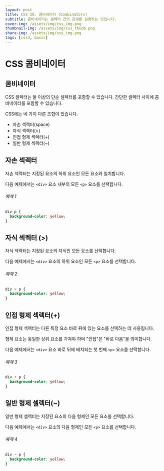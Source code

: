 ```yaml
---
layout: post
title: CSS 28. 콤비네이터 (Combinators)
subtitle: 콤비네이터는 셀렉터 간의 관계를 설명하는 것입니다.
cover-img: /assets/img/css_img.png
thumbnail-img: /assets/img/css_thumb.png
share-img: /assets/img/css_img.png
tags: [css3, basic]
---
```


# CSS 콤비네이터

## 콤비네이터

CSS 셀렉터는 둘 이상의 단순 셀렉터를 포함할 수 있습니다. 간단한 셀렉터 사이에 콤비네이터를 포함할 수 있습니다.

CSS에는 네 가지 다른 조합이 있습니다.

+ 자손 섹렉터(space)
+ 자식 섹렉터(>)
+ 인접 형제 섹렉터(+)
+ 일반 형제 섹렉터(~)

## 자손 섹렉터

자손 섹렉터는 지정된 요소의 하위 요소인 모든 요소와 일치합니다.

다음 예제에서는 ```<div>``` 요소 내부의 모든 ```<p>``` 요소를 선택합니다.

###### 예제 1

```css
div p {
  background-color: yellow;
}
```

## 자식 섹렉터 (>)

자식 섹렉터는 지정된 요소의 자식인 모든 요소를 선택합니다.

다음 예제에서는 ```<div>``` 요소의 하위 요소인 모든 ```<p>``` 요소를 선택합니다.

###### 예제 2

```css
div > p {
  background-color: yellow;
}
```

## 인접 형제 섹렉터(+)

인접 형제 섹렉터는 다른 특정 요소 바로 뒤에 있는 요소를 선택하는 데 사용됩니다.

형제 요소는 동일한 상위 요소를 가져야 하며 "인접"은 "바로 다음"을 의미합니다.

다음 예제에서는 ```<div>``` 요소 바로 뒤에 배치되는 첫 번째 ```<p>``` 요소를 선택합니다.

###### 예제 3

```css
div + p {
  background-color: yellow;
}
```

## 일반 형제 셀렉터(~)

일반 형제 셀렉터는 지정된 요소의 다음 형제인 모든 요소를 선택합니다.

다음 예제에서는 ```<div>``` 요소의 다음 형제인 모든 ```<p>``` 요소를 선택합니다.

###### 예제 4

```css
div ~ p {
  background-color: yellow;
}
```

